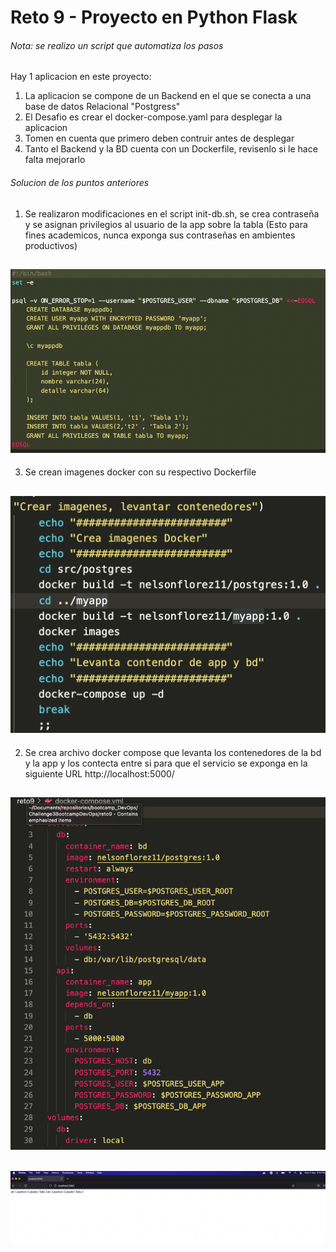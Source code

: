 # Reto 9 - Proyecto en Python Flask

###### Nota: se realizo un script que automatiza los pasos

Hay 1 aplicacion en este proyecto:

1. La aplicacion se compone de un Backend en el que se conecta a una base de datos Relacional "Postgress"
2. El Desafio es crear el docker-compose.yaml para desplegar la aplicacion
3. Tomen en cuenta que primero deben contruir antes de desplegar
4. Tanto el Backend y la BD cuenta con un Dockerfile, revisenlo si le hace falta mejorarlo


###### Solucion de los puntos anteriores

1. Se realizaron modificaciones en el script  init-db.sh, se crea contraseña y se asignan privilegios al usuario de la app sobre la tabla (Esto para fines academicos, nunca exponga sus contraseñas en ambientes productivos)


![Screenshot](./img/reto9_0.png)
<br>
---


3. Se crean imagenes docker con su respectivo Dockerfile


![Screenshot](./img/reto9_2.png)
<br>
---

2. Se crea archivo docker compose que levanta los contenedores de la bd y la app y los contecta entre si para que el servicio se exponga en la siguiente URL http://localhost:5000/ 

![Screenshot](./img/reto9_3.png)
<br>
---

![Screenshot](./img/reto9_1.png)
<br>
---
